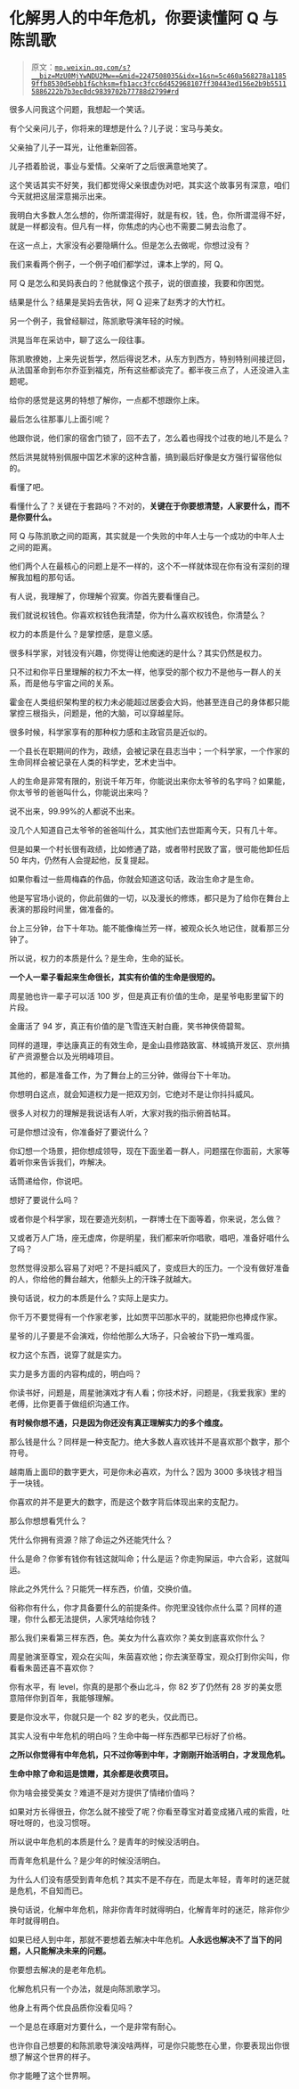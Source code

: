 # 化解男人的中年危机，你要读懂阿 Q 与陈凯歌

> 原文：[`mp.weixin.qq.com/s?__biz=MzU0MjYwNDU2Mw==&mid=2247508035&idx=1&sn=5c460a568278a11859ffb8530d5ebb1f&chksm=fb1acc3fcc6d452968107ff30443ed156e2b9b55115886222b7b3ec0dc9839702b77788d2799#rd`](http://mp.weixin.qq.com/s?__biz=MzU0MjYwNDU2Mw==&mid=2247508035&idx=1&sn=5c460a568278a11859ffb8530d5ebb1f&chksm=fb1acc3fcc6d452968107ff30443ed156e2b9b55115886222b7b3ec0dc9839702b77788d2799#rd)

很多人问我这个问题，我想起一个笑话。

有个父亲问儿子，你将来的理想是什么？儿子说：宝马与美女。

父亲抽了儿子一耳光，让他重新回答。

儿子捂着脸说，事业与爱情。父亲听了之后很满意地笑了。

这个笑话其实不好笑，我们都觉得父亲很虚伪对吧，其实这个故事另有深意，咱们今天就把这层深意揭示出来。

我明白大多数人怎么想的，你所谓混得好，就是有权，钱，色，你所谓混得不好，就是一样都没有。但凡有一样，你焦虑的内心也不需要二舅去治愈了。

在这一点上，大家没有必要隐瞒什么。但是怎么去做呢，你想过没有？

我们来看两个例子，一个例子咱们都学过，课本上学的，阿 Q。

阿 Q 是怎么和吴妈表白的？他就像这个孩子，说的很直接，我要和你困觉。

结果是什么？结果是吴妈去告状，阿 Q 迎来了赵秀才的大竹杠。

另一个例子，我曾经聊过，陈凯歌导演年轻的时候。

洪晃当年在采访中，聊了这么一段往事。 

陈凯歌撩她，上来先说哲学，然后得说艺术，从东方到西方，特别特别间接迂回，从法国革命到布尔乔亚到福克，所有这些都谈完了。都半夜三点了，人还没进入主题呢。

给你的感觉是这男的特想了解你，一点都不想跟你上床。

最后怎么往那事儿上面引呢？

他跟你说，他们家的宿舍门锁了，回不去了，怎么着也得找个过夜的地儿不是么？

然后洪晃就特别佩服中国艺术家的这种含蓄，搞到最后好像是女方强行留宿他似的。

看懂了吧。

看懂什么了？关键在于套路吗？不对的，**关键在于你要想清楚，人家要什么，而不是你要什么。** 

阿 Q 与陈凯歌之间的距离，其实就是一个失败的中年人士与一个成功的中年人士之间的距离。 

他们两个人在最核心的问题上是不一样的，这个不一样就体现在你有没有深刻的理解我加粗的那句话。 

有人说，我理解了，你理解个寂寞。你首先要看懂自己。

我们就说权钱色。你喜欢权钱色我清楚，你为什么喜欢权钱色，你清楚么？ 

权力的本质是什么？是掌控感，是意义感。 

很多科学家，对钱没有兴趣，你觉得让他痴迷的是什么？其实仍然是权力。 

只不过和你平日里理解的权力不太一样，他享受的那个权力不是他与一群人的关系，而是他与宇宙之间的关系。 

霍金在人类组织架构里的权力未必能超过居委会大妈，他甚至连自己的身体都只能掌控三根指头，问题是，他的大脑，可以穿越星际。 

很多时候，科学家享有的那种权力感和主政官员是近似的。 

一个县长在职期间的作为，政绩，会被记录在县志当中；一个科学家，一个作家的生命同样会被记录在人类的科学史，艺术史当中。 

人的生命是非常有限的，别说千年万年，你能说出来你太爷爷的名字吗？如果能，你太爷爷的爸爸叫什么，你能说出来吗？

说不出来，99.99%的人都说不出来。 

没几个人知道自己太爷爷的爸爸叫什么，其实他们去世距离今天，只有几十年。 

但是如果一个村长很有政绩，比如修通了路，或者带村民致了富，很可能他卸任后 50 年内，仍然有人会提起他，反复提起。 

如果你看过一些周梅森的作品，你就会知道这句话，政治生命才是生命。

他是写官场小说的，你此前做的一切，以及漫长的修炼，都只是为了给你在舞台上表演的那段时间里，做准备的。

台上三分钟，台下十年功。能不能像梅兰芳一样，被观众长久地记住，就看那三分钟了。

所以说，权力的本质是什么？是生命，生命的延长。

**一个人一辈子看起来生命很长，其实有价值的生命是很短的。** 

周星驰也许一辈子可以活 100 岁，但是真正有价值的生命，是星爷电影里留下的片段。

金庸活了 94 岁，真正有价值的是飞雪连天射白鹿，笑书神侠倚碧鸳。

同样的道理，李达康真正的有效生命，是金山县修路致富、林城搞开发区、京州搞矿产资源整合以及光明峰项目。

其他的，都是准备工作，为了舞台上的三分钟，做得台下十年功。

你想明白这点，就会知道权力是一把双刃剑，它绝对不是让你抖抖威风。

很多人对权力的理解是我说话有人听，大家对我的指示俯首帖耳。

可是你想过没有，你准备好了要说什么？

你幻想一个场景，把你想成领导，现在下面坐着一群人，问题摆在你面前，大家等着听你来告诉我们，咋解决。

话筒递给你，你说吧。

想好了要说什么吗？

或者你是个科学家，现在要造光刻机，一群博士在下面等着，你来说，怎么做？

又或者万人广场，座无虚席，你是明星，我们都来听你唱歌，唱吧，准备好唱什么了吗？

忽然觉得没那么容易了对吧？不是抖威风了，变成巨大的压力。一个没有做好准备的人，你给他的舞台越大，他额头上的汗珠子就越大。

换句话说，权力的本质是什么？实际上是实力。

你千万不要觉得有一个作家老爹，比如贾平凹那水平的，就能把你也捧成作家。

星爷的儿子要是不会演戏，你给他那么大场子，只会被台下扔一堆鸡蛋。

权力这个东西，说穿了就是实力。

实力是多方面的内容构成的，明白吗？

你读书好，问题是，周星驰演戏才有人看；你技术好，问题是，《我爱我家》里的老傅，比你更善于做组织沟通工作。

**有时候你想不通，只是因为你还没有真正理解实力的多个维度。**

那么钱是什么？同样是一种支配力。绝大多数人喜欢钱并不是喜欢那个数字，那个符号。

越南盾上面印的数字更大，可是你未必喜欢，为什么？因为 3000 多块钱才相当于一块钱。

你喜欢的并不是更大的数字，而是这个数字背后体现出来的支配力。

那么你想想看凭什么？

凭什么你拥有资源？除了命运之外还能凭什么？

什么是命？你爹有钱你有钱这就叫命；什么是运？你走狗屎运，中六合彩，这就叫运。

除此之外凭什么？只能凭一样东西，价值，交换价值。

俗称你有什么，你才具备要什么的前提条件。你兜里没钱你点什么菜？同样的道理，你什么都无法提供，人家凭啥给你钱？

那么我们来看第三样东西，色。美女为什么喜欢你？美女到底喜欢你什么？

周星驰演至尊宝，观众在尖叫，朱茵喜欢他；你去演至尊宝，观众打到你尖叫，你看看朱茵还喜不喜欢你？

你有水平，有 level，你真的是那个泰山北斗，你 82 岁了仍然有 28 岁的美女愿意陪伴你到百年，我能够理解。

要是你没水平，你就只是一个 82 岁的老头，仅此而已。

其实人没有中年危机的明白吗？生命中每一样东西都早已标好了价格。

**之所以你觉得有中年危机，只不过你等到中年，才刚刚开始活明白，才发现危机。** 

**生命中除了命和运是馈赠，其余都是收费项目。**

你为啥会接受美女？难道不是对方提供了情绪价值吗？

如果对方长得很丑，你怎么就不接受了呢？你看至尊宝对着变成猪八戒的紫霞，吐呀吐呀的，也没习惯呀。

所以说中年危机的本质是什么？是青年的时候没活明白。

而青年危机是什么？是少年的时候没活明白。

为什么人们没有感受到青年危机？其实不是不存在，而是太年轻，青年时的迷茫就是危机，不自知而已。

换句话说，化解中年危机，除非你青年时就得明白，化解青年时的迷茫，除非你少年时就得明白。

如果已经人到中年，那就不要想着去解决中年危机。**人永远也解决不了当下的问题，人只能解决未来的问题。**

你要想去解决的是老年危机。

化解危机只有一个办法，就是向陈凯歌学习。

他身上有两个优良品质你没看见吗？

一个是总在琢磨对方要什么，一个是非常有耐心。

也许你自己想要的和陈凯歌导演没啥两样，可是你只能憋在心里，你要表现出你很想了解这个世界的样子。

你才能睡了这个世界啊。